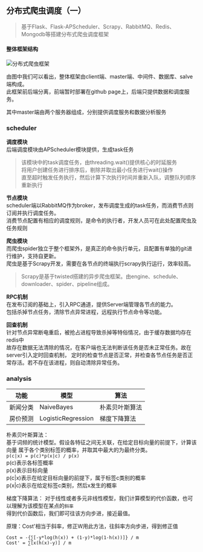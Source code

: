 <!--
2020-02-24 10:19:43
https://ae01.alicdn.com/kf/H127983aa4ee845f5bb99ef81d1cbb2e2Z.png
爬虫|框架设计
分布式爬虫调度（一）
基于flask搭建的后端、aps-scheduler实现的调度服务，采用rabbitmq、rpc管道等实现的分布式通信与管理。
-->

## 分布式爬虫调度（一）

> 基于Flask、Flask-APScheduler、Scrapy、RabbitMQ、Redis、Mongodb等搭建分布式爬虫调度框架  

#### 整体框架结构
![分布式爬虫框架](https://ae01.alicdn.com/kf/H757295bed18a4a58bb5cc51672034695S.png)

由图中我们可以看出，整体框架由client端、master端、中间件、数据库、salve端构成。  
此框架前后端分离，前端暂时部署在github page上，后端只提供数据和调度服务。  

其中master端由两个服务器组成，分别提供调度服务和数据分析服务

### scheduler
**调度模块**  
后端调度模块由APScheduler模块提供，生成task任务
> 该模块中的task调度任务，由threading.wait()提供核心的时延服务  
> 将用户创建任务进行排序后，剔除并取出最小任务进行wait()操作  
> 直至超时触发任务执行，然后计算下次执行时间并重新入队，调整队列顺序重新执行

**节点模块**  
scheduler端以RabbitMQ作为broker，发布调度生成的task任务，而消费节点则订阅并执行调度任务。  
消费节点配置有相应的调度规则，是命令的执行者，开发人员可在此处配置爬虫及任务规则

**爬虫模块**  
而爬虫spider独立于整个框架外，是真正的命令执行单元，且配置有单独的git进行维护，支持自更新。  
爬虫是基于Scrapy开发，需要在各节点的终端执行scrapy执行运行，效率较高。
> Scrapy是基于twisted搭建的异步爬虫框架。由engine、schedule、downloader、spider、pipeline组成。

**RPC机制**  
在发布订阅的基础上，引入RPC通道，提供Server端管理各节点的能力。  
包括杀掉节点任务，清除节点异常进程，远程执行节点命令等功能。

**回查机制**  
针对节点异常断电重启，被抢占进程导致杀掉等特俗情况，由于缓存数据均存在redis中  
故存在数据无法清除的情况，在客户端也无法判断该任务是否未正常任务。故在server引入定时回查机制，
定时的检查节点是否正常，并检查各节点任务是否正常存活。若不存在该进程，则自动清除异常任务。

### analysis

|功能|模型|算法|
|---|---|---|
|新闻分类|NaiveBayes|朴素贝叶斯算法|
|房价预测|LogisticRegression|梯度下降算法|

朴素贝叶斯算法：  
基于词频的统计模型。假设各特征之间无关联，在给定目标向量的前提下，计算该向量
属于各个类别标签的概率，并取其中最大的为最终分类。  
```p(c|x) = p(c)*p(x|c) / p(x)```  
p(c)表示各标签概率  
p(x)表示目标向量  
p(c|x)表示在给定目标向量的前提下，属于标签c类别的概率  
p(x|c)表示在给定标签c类别，然后x发生的概率

梯度下降算法：
对于线性或者多元非线性模型，我们计算模型的代价函数，也可以理解为该模型在某点的```斜率```  
得到代价函数后，我们即可往该方向步进，接近最值。

原理：Cost'相当于斜率，修正W用此方法，往斜率方向步进，得到修正值  
```
Cost = -{∑[-y*log(h(x)) + (1-y)*log(1-h(x))]} / m
Cost' = ∑[x(h(x)-y)] / m
```

<!--
总结分布式爬虫调度系统面试中可能会被问的问题
1、爬虫调度系统时如何架构的
2、为什么要采用分布式系统
3、系统中缓存时如何使用的
4、如何保证分布式系统的高可用性

-->

